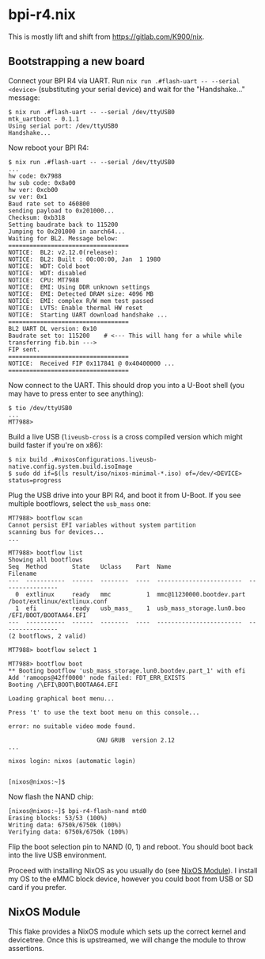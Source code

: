 # bpi-r4.nix

This is mostly lift and shift from <https://gitlab.com/K900/nix>.

## Bootstrapping a new board

Connect your BPI R4 via UART. Run `nix run .#flash-uart -- --serial <device>`
(substituting your serial device) and wait for the "Handshake..." message:

```console
$ nix run .#flash-uart -- --serial /dev/ttyUSB0
mtk_uartboot - 0.1.1
Using serial port: /dev/ttyUSB0
Handshake...
```

Now reboot your BPI R4:

```console
$ nix run .#flash-uart -- --serial /dev/ttyUSB0
...
hw code: 0x7988
hw sub code: 0x8a00
hw ver: 0xcb00
sw ver: 0x1
Baud rate set to 460800
sending payload to 0x201000...
Checksum: 0xb318
Setting baudrate back to 115200
Jumping to 0x201000 in aarch64...
Waiting for BL2. Message below:
==================================
NOTICE:  BL2: v2.12.0(release):
NOTICE:  BL2: Built : 00:00:00, Jan  1 1980
NOTICE:  WDT: Cold boot
NOTICE:  WDT: disabled
NOTICE:  CPU: MT7988
NOTICE:  EMI: Using DDR unknown settings
NOTICE:  EMI: Detected DRAM size: 4096 MB
NOTICE:  EMI: complex R/W mem test passed
NOTICE:  LVTS: Enable thermal HW reset
NOTICE:  Starting UART download handshake ...
==================================
BL2 UART DL version: 0x10
Baudrate set to: 115200    # <--- This will hang for a while while transferring fib.bin --->
FIP sent.
==================================
NOTICE:  Received FIP 0x117841 @ 0x40400000 ...
==================================
```

Now connect to the UART. This should drop you into a U-Boot shell (you may have
to press enter to see anything):

```console
$ tio /dev/ttyUSB0
...
MT7988>
```

Build a live USB (`liveusb-cross` is a cross compiled version which might build
faster if you're on x86):

```console
$ nix build .#nixosConfigurations.liveusb-native.config.system.build.isoImage
$ sudo dd if=$(ls result/iso/nixos-minimal-*.iso) of=/dev/<DEVICE> status=progress
```

Plug the USB drive into your BPI R4, and boot it from
U-Boot. If you see multiple bootflows, select the
`usb_mass` one:

```console
MT7988> bootflow scan
Cannot persist EFI variables without system partition
scanning bus for devices...
...

MT7988> bootflow list
Showing all bootflows
Seq  Method       State   Uclass    Part  Name                      Filename
---  -----------  ------  --------  ----  ------------------------  ----------------
  0  extlinux     ready   mmc          1  mmc@11230000.bootdev.part /boot/extlinux/extlinux.conf
  1  efi          ready   usb_mass_    1  usb_mass_storage.lun0.boo /EFI/BOOT/BOOTAA64.EFI
---  -----------  ------  --------  ----  ------------------------  ----------------
(2 bootflows, 2 valid)

MT7988> bootflow select 1

MT7988> bootflow boot
** Booting bootflow 'usb_mass_storage.lun0.bootdev.part_1' with efi
Add 'ramoops@42ff0000' node failed: FDT_ERR_EXISTS
Booting /\EFI\BOOT\BOOTAA64.EFI

Loading graphical boot menu...

Press 't' to use the text boot menu on this console...

error: no suitable video mode found.

                         GNU GRUB  version 2.12
...

nixos login: nixos (automatic login)


[nixos@nixos:~]$
```

Now flash the NAND chip:

```console
[nixos@nixos:~]$ bpi-r4-flash-nand mtd0
Erasing blocks: 53/53 (100%)
Writing data: 6750k/6750k (100%)
Verifying data: 6750k/6750k (100%)
```

Flip the boot selection pin to NAND (0, 1) and reboot. You should boot back
into the live USB environment.

Proceed with installing NixOS as you usually do (see [NixOS
Module](#nixos-module)). I install my OS to the eMMC block device, however you
could boot from USB or SD card if you prefer.

## NixOS Module

This flake provides a NixOS module which sets up the correct kernel and
devicetree. Once this is upstreamed, we will change the module to throw
assertions.
